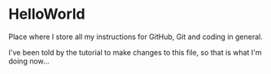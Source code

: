 # HelloWorld
Place where I store all my instructions for GitHub, Git and coding in general.

I've been told by the tutorial to make changes to this file, so that is what I'm doing now...
